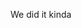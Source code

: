 We did it kinda

<!-- [![Foo](Engineering_UMG_Splines/Media/SplineG.gif?raw=true)](Engineering_UMG_Splines/Engineering_UMG_Splines.html) -->

